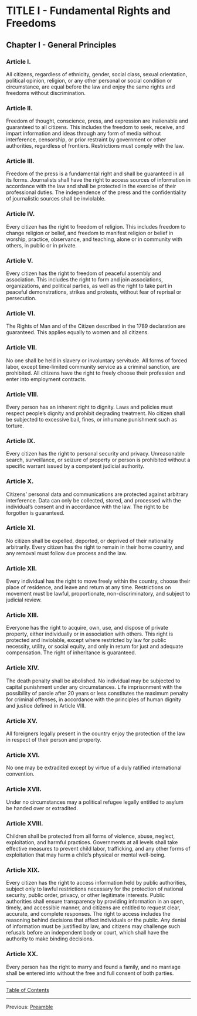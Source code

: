 # TITLE I - Fundamental Rights and Freedoms

## Chapter I - General Principles

### Article I. 
All citizens, regardless of ethnicity, gender, social class, sexual orientation, political opinion, religion, or any other personal or social condition or circumstance, are equal before the law and enjoy the same rights and freedoms without discrimination.

### Article II. 
Freedom of thought, conscience, press, and expression are inalienable and guaranteed to all citizens. This includes the freedom to seek, receive, and impart information and ideas through any form of media without interference, censorship, or prior restraint by government or other authorities, regardless of frontiers. Restrictions must comply with the law.

### Article III. 
Freedom of the press is a fundamental right and shall be guaranteed in all its forms. Journalists shall have the right to access sources of information in accordance with the law and shall be protected in the exercise of their professional duties. The independence of the press and the confidentiality of journalistic sources shall be inviolable.

### Article IV. 
Every citizen has the right to freedom of religion. This includes freedom to change religion or belief, and freedom to manifest religion or belief in worship, practice, observance, and teaching, alone or in community with others, in public or in private.

### Article V. 
Every citizen has the right to freedom of peaceful assembly and association. This includes the right to form and join associations, organizations, and political parties, as well as the right to take part in peaceful demonstrations, strikes and protests, without fear of reprisal or persecution.

### Article VI. 
The Rights of Man and of the Citizen described in the 1789 declaration are guaranteed. This applies equally to women and all citizens.

### Article VII. 
No one shall be held in slavery or involuntary servitude. All forms of forced labor, except time-limited community service as a criminal sanction, are prohibited. All citizens have the right to freely choose their profession and enter into employment contracts.

### Article VIII. 
Every person has an inherent right to dignity. Laws and policies must respect people’s dignity and prohibit degrading treatment. No citizen shall be subjected to excessive bail, fines, or inhumane punishment such as torture.

### Article IX. 
Every citizen has the right to personal security and privacy. Unreasonable search, surveillance, or seizure of property or person is prohibited without a specific warrant issued by a competent judicial authority.

### Article X. 
Citizens’ personal data and communications are protected against arbitrary interference. Data can only be collected, stored, and processed with the individual’s consent and in accordance with the law. The right to be forgotten is guaranteed.

### Article XI. 
No citizen shall be expelled, deported, or deprived of their nationality arbitrarily. Every citizen has the right to remain in their home country, and any removal must follow due process and the law.

### Article XII. 
Every individual has the right to move freely within the country, choose their place of residence, and leave and return at any time. Restrictions on movement must be lawful, proportionate, non-discriminatory, and subject to judicial review.

### Article XIII. 
Everyone has the right to acquire, own, use, and dispose of private property, either individually or in association with others. This right is protected and inviolable, except where restricted by law for public necessity, utility, or social equity, and only in return for just and adequate compensation. The right of inheritance is guaranteed.

### Article XIV. 
The death penalty shall be abolished. No individual may be subjected to capital punishment  under any circumstances. Life imprisonment with the possibility of parole after 20 years or less constitutes the maximum penalty for criminal  offenses, in accordance with the principles of human dignity and justice defined in Article VIII.

### Article XV. 
All foreigners legally present in the country enjoy the protection of the law in respect of their person and property.

### Article XVI. 
No one may be extradited except by virtue of a duly ratified international convention.

### Article XVII. 
Under no circumstances may a political refugee legally entitled to asylum be handed over or extradited.

### Article XVIII. 
Children shall be protected from all forms of violence, abuse, neglect, exploitation, and harmful practices. Governments at all levels shall take effective measures to prevent child labor, trafficking, and any other forms of exploitation that may harm a child’s physical or mental well-being.

### Article XIX. 
Every citizen has the right to access information held by public authorities, subject only to lawful restrictions necessary for the protection of national security, public order, privacy, or other legitimate interests. Public authorities shall ensure transparency by providing information in an open, timely, and accessible manner, and citizens are entitled to request clear, accurate, and complete responses. The right to access includes the reasoning behind decisions that affect individuals or the public. Any denial of information must be justified by law, and citizens may challenge such refusals before an independent body or court, which shall have the authority to make binding decisions.

### Article XX. 
Every person has the right to marry and found a family, and no marriage shall be entered into without the free and full consent of both parties.

---

[Table of Contents](TABLE_OF_CONTENTS.md)

---

Previous: [Preamble](PREAMBLE.md)
